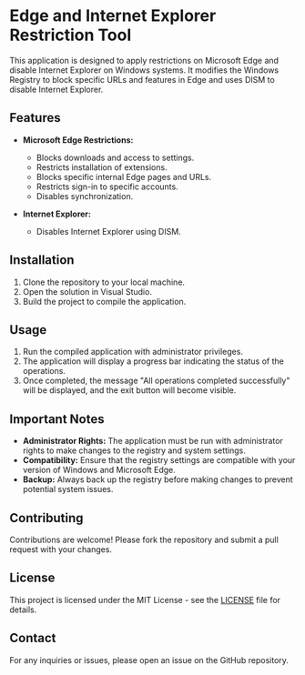 # Edge and Internet Explorer Restriction Tool

This application is designed to apply restrictions on Microsoft Edge and disable Internet Explorer on Windows systems. It modifies the Windows Registry to block specific URLs and features in Edge and uses DISM to disable Internet Explorer.

## Features

- **Microsoft Edge Restrictions:**
  - Blocks downloads and access to settings.
  - Restricts installation of extensions.
  - Blocks specific internal Edge pages and URLs.
  - Restricts sign-in to specific accounts.
  - Disables synchronization.

- **Internet Explorer:**
  - Disables Internet Explorer using DISM.

## Installation

1. Clone the repository to your local machine.
2. Open the solution in Visual Studio.
3. Build the project to compile the application.

## Usage

1. Run the compiled application with administrator privileges.
2. The application will display a progress bar indicating the status of the operations.
3. Once completed, the message "All operations completed successfully" will be displayed, and the exit button will become visible.

## Important Notes

- **Administrator Rights:** The application must be run with administrator rights to make changes to the registry and system settings.
- **Compatibility:** Ensure that the registry settings are compatible with your version of Windows and Microsoft Edge.
- **Backup:** Always back up the registry before making changes to prevent potential system issues.

## Contributing

Contributions are welcome! Please fork the repository and submit a pull request with your changes.

## License

This project is licensed under the MIT License - see the [LICENSE](LICENSE) file for details.

## Contact

For any inquiries or issues, please open an issue on the GitHub repository.

